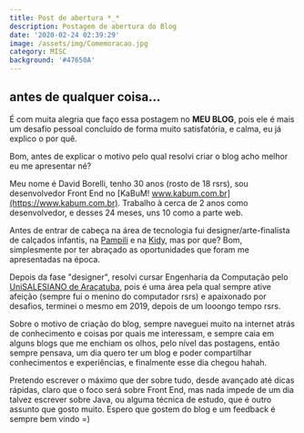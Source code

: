 ```yaml
---
title: Post de abertura *_*
description: Postagem de abertura do Blog
date: '2020-02-24 02:39:29'
image: /assets/img/Comemoracao.jpg
category: MISC
background: '#47650A'
---
```

## antes de qualquer coisa...

É com muita alegria que faço essa postagem no **MEU BLOG**, pois ele é mais um desafio pessoal concluído de forma muito satisfatória, e calma, eu já explico o por quê.

Bom, antes de explicar o motivo pelo qual resolvi criar o blog acho melhor eu me apresentar né?

Meu nome é David Borelli, tenho 30 anos (rosto de 18 rsrs), sou desenvolvedor Front End no [KaBuM! www.kabum.com.br](https://www.kabum.com.br). Trabalho à cerca de 2 anos como desenvolvedor, e desses 24 meses, uns 10 como a parte web.

Antes de entrar de cabeça na área de tecnologia fui designer/arte-finalista de calçados infantis, na [Pampili](https://www.pampili.com.br) e na [Kidy](https://www.kidy.com.br), mas por que? Bom, simplesmente por ter abraçado as oportunidades que foram me apresentadas na época.

Depois da fase "designer", resolvi cursar  Engenharia da Computação pelo [UniSALESIANO de Araçatuba](https://unisalesiano.com.br/), pois é uma área pela qual sempre ative afeição (sempre fui o menino do computador rsrs) e apaixonado por desafios, terminei o mesmo em 2019, depois de um looongo tempo rsrs.

Sobre o motivo de criação do blog, sempre naveguei muito na internet atrás de conhecimento e coisas por quais me interessam, e sempre caia em alguns blogs que me enchiam os olhos, pelo nível das postagens, então sempre pensava, um dia quero ter um blog e poder compartilhar conhecimentos e experiências, e finalmente esse dia chegou hahah.

Pretendo escrever o máximo que der sobre tudo, desde avançado até dicas rápidas, claro que o foco será sobre Front End, mas nada impede de um dia talvez escrever sobre Java, ou alguma técnica de estudo, que é outro assunto que gosto muito. Espero que gostem do blog e um feedback é sempre bem vindo =)



